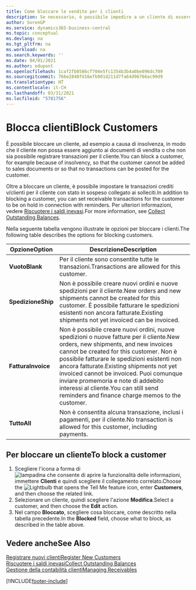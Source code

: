 ```yaml
---
title: Come bloccare le vendite per i clienti
description: Se necessario, è possibile impedire a un cliente di essere incluso nei documenti di vendita e in altre transazioni di vendita.
author: SorenGP
ms.service: dynamics365-business-central
ms.topic: conceptual
ms.devlang: na
ms.tgt_pltfrm: na
ms.workload: na
ms.search.keywords: ''
ms.date: 04/01/2021
ms.author: edupont
ms.openlocfilehash: 1caf2fb0586cf704e5fc1354b3b4a0be096dc709
ms.sourcegitcommit: 766e2840fd16efb901d211d7fa64d96766ac99d9
ms.translationtype: HT
ms.contentlocale: it-CH
ms.lasthandoff: 03/31/2021
ms.locfileid: "5781756"
---
```

# <a name="block-customers"></a><span data-ttu-id="57250-103">Blocca clienti</span><span class="sxs-lookup"><span data-stu-id="57250-103">Block Customers</span></span>
<span data-ttu-id="57250-104">È possibile bloccare un cliente, ad esempio a causa di insolvenza, in modo che il cliente non possa essere aggiunto ai documenti di vendita o che non sia possibile registrare transazioni per il cliente.</span><span class="sxs-lookup"><span data-stu-id="57250-104">You can block a customer, for example because of insolvency, so that the customer cannot be added to sales documents or so that no transactions can be posted for the customer.</span></span>

<span data-ttu-id="57250-105">Oltre a bloccare un cliente, è possibile impostare le transazioni crediti v/clienti per il cliente con stato in sospeso collegato ai solleciti.</span><span class="sxs-lookup"><span data-stu-id="57250-105">In addition to blocking a customer, you can set receivable transactions for the customer to be on hold in connection with reminders.</span></span> <span data-ttu-id="57250-106">Per ulteriori informazioni, vedere [Riscuotere i saldi inevasi](receivables-collect-outstanding-balances.md).</span><span class="sxs-lookup"><span data-stu-id="57250-106">For more information, see [Collect Outstanding Balances](receivables-collect-outstanding-balances.md).</span></span>   

<span data-ttu-id="57250-107">Nella seguente tabella vengono illustrate le opzioni per bloccare i clienti.</span><span class="sxs-lookup"><span data-stu-id="57250-107">The following table describes the options for blocking customers.</span></span>  

|<span data-ttu-id="57250-108">Opzione</span><span class="sxs-lookup"><span data-stu-id="57250-108">Option</span></span>|<span data-ttu-id="57250-109">Descrizione</span><span class="sxs-lookup"><span data-stu-id="57250-109">Description</span></span>|  
|--------------------|------------|  
|<span data-ttu-id="57250-110">**Vuoto**</span><span class="sxs-lookup"><span data-stu-id="57250-110">**Blank**</span></span>|<span data-ttu-id="57250-111">Per il cliente sono consentite tutte le transazioni.</span><span class="sxs-lookup"><span data-stu-id="57250-111">Transactions are allowed for this customer.</span></span>|
|<span data-ttu-id="57250-112">**Spedizione**</span><span class="sxs-lookup"><span data-stu-id="57250-112">**Ship**</span></span>|<span data-ttu-id="57250-113">Non è possibile creare nuovi ordini e nuove spedizioni per il cliente.</span><span class="sxs-lookup"><span data-stu-id="57250-113">New orders and new shipments cannot be created for this customer.</span></span> <span data-ttu-id="57250-114">È possibile fatturare le spedizioni esistenti non ancora fatturate.</span><span class="sxs-lookup"><span data-stu-id="57250-114">Existing shipments not yet invoiced can be invoiced.</span></span>|  
|<span data-ttu-id="57250-115">**Fattura**</span><span class="sxs-lookup"><span data-stu-id="57250-115">**Invoice**</span></span>|<span data-ttu-id="57250-116">Non è possibile creare nuovi ordini, nuove spedizioni o nuove fatture per il cliente.</span><span class="sxs-lookup"><span data-stu-id="57250-116">New orders, new shipments, and new invoices cannot be created for this customer.</span></span> <span data-ttu-id="57250-117">Non è possibile fatturare le spedizioni esistenti non ancora fatturate.</span><span class="sxs-lookup"><span data-stu-id="57250-117">Existing shipments not yet invoiced cannot be invoiced.</span></span> <span data-ttu-id="57250-118">Puoi comunque inviare promemoria e note di addebito interessi al cliente.</span><span class="sxs-lookup"><span data-stu-id="57250-118">You can still send reminders and finance charge memos to the customer.</span></span>|  
|<span data-ttu-id="57250-119">**Tutto**</span><span class="sxs-lookup"><span data-stu-id="57250-119">**All**</span></span>|<span data-ttu-id="57250-120">Non è consentita alcuna transazione, inclusi i pagamenti, per il cliente.</span><span class="sxs-lookup"><span data-stu-id="57250-120">No transaction is allowed for this customer, including payments.</span></span>|  

## <a name="to-block-a-customer"></a><span data-ttu-id="57250-121">Per bloccare un cliente</span><span class="sxs-lookup"><span data-stu-id="57250-121">To block a customer</span></span>  
1. <span data-ttu-id="57250-122">Scegliere l'icona a forma di ![lampadina che consente di aprire la funzionalità delle informazioni](media/ui-search/search_small.png "Informazioni sull'operazione che si desidera eseguire"), immettere **Clienti** e quindi scegliere il collegamento correlato.</span><span class="sxs-lookup"><span data-stu-id="57250-122">Choose the ![Lightbulb that opens the Tell Me feature](media/ui-search/search_small.png "Tell me what you want to do") icon, enter **Customers**, and then choose the related link.</span></span>
2. <span data-ttu-id="57250-123">Selezionare un cliente, quindi scegliere l'azione **Modifica**.</span><span class="sxs-lookup"><span data-stu-id="57250-123">Select a customer, and then choose the **Edit** action.</span></span>
3. <span data-ttu-id="57250-124">Nel campo **Bloccato**, scegliere cosa bloccare, come descritto nella tabella precedente.</span><span class="sxs-lookup"><span data-stu-id="57250-124">In the **Blocked** field, choose what to block, as described in the table above.</span></span>

## <a name="see-also"></a><span data-ttu-id="57250-125">Vedere anche</span><span class="sxs-lookup"><span data-stu-id="57250-125">See Also</span></span>  
[<span data-ttu-id="57250-126">Registrare nuovi clienti</span><span class="sxs-lookup"><span data-stu-id="57250-126">Register New Customers</span></span>](sales-how-register-new-customers.md)  
[<span data-ttu-id="57250-127">Riscuotere i saldi inevasi</span><span class="sxs-lookup"><span data-stu-id="57250-127">Collect Outstanding Balances</span></span>](receivables-collect-outstanding-balances.md)  
[<span data-ttu-id="57250-128">Gestione della contabilità clienti</span><span class="sxs-lookup"><span data-stu-id="57250-128">Managing Receivables</span></span>](receivables-manage-receivables.md)  


[!INCLUDE[footer-include](includes/footer-banner.md)]